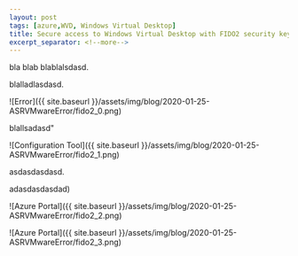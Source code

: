 ```yaml
---
layout: post
tags: [azure,WVD, Windows Virtual Desktop]
title: Secure access to Windows Virtual Desktop with FIDO2 security keys
excerpt_separator: <!--more-->
---
```

bla blab blablalsdasd.

blalladlasdasd.

![Error]({{ site.baseurl }}/assets/img/blog/2020-01-25-ASRVMwareError/fido2_0.png)

<!--more-->

blallsadasd"

![Configuration Tool]({{ site.baseurl }}/assets/img/blog/2020-01-25-ASRVMwareError/fido2_1.png)

asdasdasdasd.

adasdasdasdad)

![Azure Portal]({{ site.baseurl }}/assets/img/blog/2020-01-25-ASRVMwareError/fido2_2.png)

![Azure Portal]({{ site.baseurl }}/assets/img/blog/2020-01-25-ASRVMwareError/fido2_3.png)
